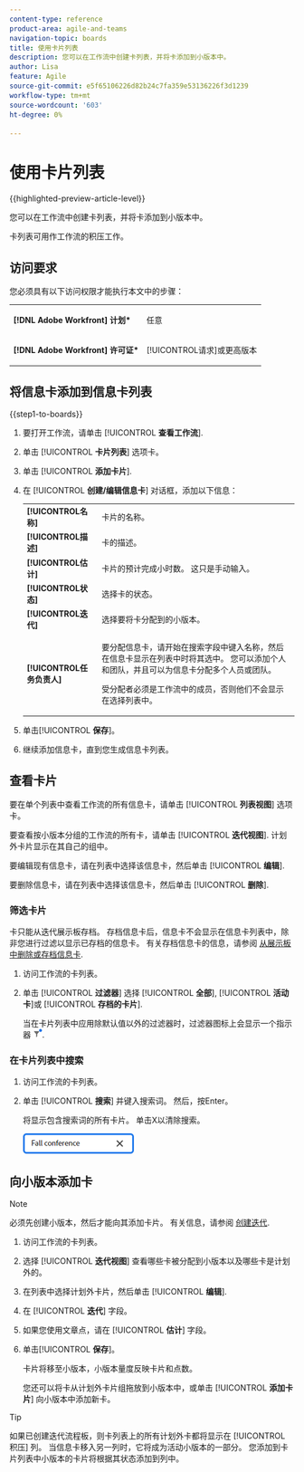```yaml
---
content-type: reference
product-area: agile-and-teams
navigation-topic: boards
title: 使用卡片列表
description: 您可以在工作流中创建卡列表，并将卡添加到小版本中。
author: Lisa
feature: Agile
source-git-commit: e5f65106226d82b24c7fa359e53136226f3d1239
workflow-type: tm+mt
source-wordcount: '603'
ht-degree: 0%

---
```


# 使用卡片列表

{{highlighted-preview-article-level}}

您可以在工作流中创建卡列表，并将卡添加到小版本中。

卡列表可用作工作流的积压工作。

## 访问要求

您必须具有以下访问权限才能执行本文中的步骤：

<table style="table-layout:auto"> 
 <col> 
 </col> 
 <col> 
 </col> 
 <tbody> 
  <tr> 
   <td role="rowheader"><strong>[!DNL Adobe Workfront] 计划*</strong></td> 
   <td> <p>任意</p> </td> 
  </tr> 
  <tr> 
   <td role="rowheader"><strong>[!DNL Adobe Workfront] 许可证*</strong></td> 
   <td> <p>[!UICONTROL请求]或更高版本</p> </td> 
  </tr> 
 </tbody> 
</table>

## 将信息卡添加到信息卡列表

{{step1-to-boards}}

1. 要打开工作流，请单击 [!UICONTROL **查看工作流**].
1. 单击 [!UICONTROL **卡片列表**] 选项卡。
1. 单击 [!UICONTROL **添加卡片**].
1. 在 [!UICONTROL **创建/编辑信息卡**] 对话框，添加以下信息：

   <table style="table-layout:auto"> 
    <tbody> 
     <tr> 
      <td><strong>[!UICONTROL名称]</strong></td> 
      <td>卡片的名称。</td> 
     </tr> 
     <tr> 
      <td><strong>[!UICONTROL描述]</strong></td> 
      <td>卡的描述。</td> 
     </tr>
     <tr> 
      <td><strong>[!UICONTROL估计]</strong></td> 
      <td>卡片的预计完成小时数。 这只是手动输入。</td> 
     </tr>
     <tr> 
      <td><strong>[!UICONTROL状态]</strong></td> 
      <td>选择卡的状态。</td> 
     </tr>
     <tr> 
      <td><strong>[!UICONTROL迭代]</strong></td> 
      <td>选择要将卡分配到的小版本。</td> 
     </tr>
     <tr> 
      <td><strong>[!UICONTROL任务负责人]</strong></td> 
      <td><p>要分配信息卡，请开始在搜索字段中键入名称，然后在信息卡显示在列表中时将其选中。 您可以添加个人和团队，并且可以为信息卡分配多个人员或团队。</p><p>受分配者必须是工作流中的成员，否则他们不会显示在选择列表中。</p></td> 
     </tr>
    </tbody> 
   </table>

1. 单击&#x200B;[!UICONTROL **保存**]。
1. 继续添加信息卡，直到您生成信息卡列表。

## 查看卡片

要在单个列表中查看工作流的所有信息卡，请单击 [!UICONTROL **列表视图**] 选项卡。

要查看按小版本分组的工作流的所有卡，请单击 [!UICONTROL **迭代视图**]. 计划外卡片显示在其自己的组中。

要编辑现有信息卡，请在列表中选择该信息卡，然后单击 [!UICONTROL **编辑**].

要删除信息卡，请在列表中选择该信息卡，然后单击 [!UICONTROL **删除**].

### 筛选卡片

卡只能从迭代展示板存档。 存档信息卡后，信息卡不会显示在信息卡列表中，除非您进行过滤以显示已存档的信息卡。 有关存档信息卡的信息，请参阅 [从展示板中删除或存档信息卡](/help/quicksilver/agile/get-started-with-boards/delete-board-items.md).

1. 访问工作流的卡列表。
1. 单击 [!UICONTROL **过滤器**] 选择 [!UICONTROL **全部**], [!UICONTROL **活动卡**]&#x200B;或 [!UICONTROL **存档的卡片**].

   当在卡片列表中应用除默认值以外的过滤器时，过滤器图标上会显示一个指示器 ![已应用过滤器](assets/boards-filterapplied-30x30.png).

### 在卡片列表中搜索

1. 访问工作流的卡列表。
1. 单击 [!UICONTROL **搜索**] 并键入搜索词。 然后，按Enter。

   将显示包含搜索词的所有卡片。
单击X以清除搜索。

   ![在展示板中搜索信息卡](assets/boards-searchbox.png)

## 向小版本添加卡

>[!NOTE]
>
>必须先创建小版本，然后才能向其添加卡片。 有关信息，请参阅 [创建迭代](/help/quicksilver/agile/use-boards-agile-planning-tools/create-an-iteration.md).

1. 访问工作流的卡列表。
1. 选择 [!UICONTROL **迭代视图**] 查看哪些卡被分配到小版本以及哪些卡是计划外的。
1. 在列表中选择计划外卡片，然后单击 [!UICONTROL **编辑**].
1. 在 [!UICONTROL **迭代**] 字段。
1. 如果您使用文章点，请在 [!UICONTROL **估计**] 字段。
1. 单击&#x200B;[!UICONTROL **保存**]。

   卡片将移至小版本，小版本量度反映卡片和点数。

   您还可以将卡从计划外卡片组拖放到小版本中，或单击 [!UICONTROL **添加卡片**] 向小版本中添加新卡。

>[!TIP]
>
>如果已创建迭代流程板，则卡列表上的所有计划外卡都将显示在 [!UICONTROL 积压] 列。 当信息卡移入另一列时，它将成为活动小版本的一部分。 您添加到卡片列表中小版本的卡片将根据其状态添加到列中。

